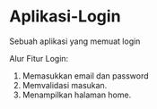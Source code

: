 # Aplikasi-Login
Sebuah aplikasi yang memuat login

Alur Fitur Login:
1. Memasukkan email dan password
2. Memvalidasi masukan.
3. Menampilkan halaman home.
